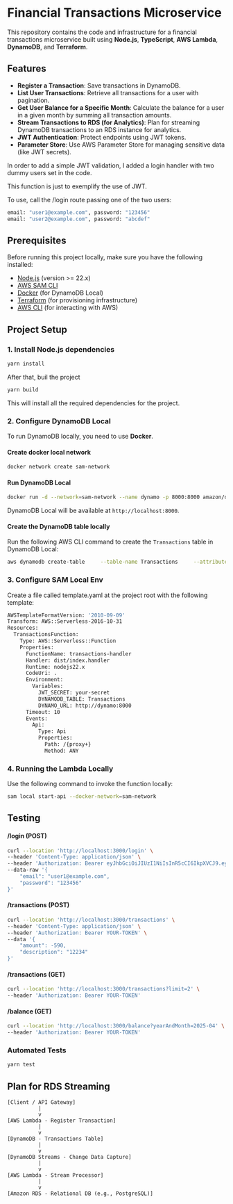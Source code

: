 # Financial Transactions Microservice

This repository contains the code and infrastructure for a financial transactions microservice built using **Node.js**, **TypeScript**, **AWS Lambda**, **DynamoDB**, and **Terraform**.

## Features

- **Register a Transaction**: Save transactions in DynamoDB.
- **List User Transactions**: Retrieve all transactions for a user with pagination.
- **Get User Balance for a Specific Month**: Calculate the balance for a user in a given month by summing all transaction amounts.
- **Stream Transactions to RDS (for Analytics)**: Plan for streaming DynamoDB transactions to an RDS instance for analytics.
- **JWT Authentication**: Protect endpoints using JWT tokens.
- **Parameter Store**: Use AWS Parameter Store for managing sensitive data (like JWT secrets).


In order to add a simple JWT validation, I added a login handler with two dummy users set in the code.

This function is just to exemplify the use of JWT.

To use, call the /login route passing one of the two users:
```bash
email: "user1@example.com", password: "123456"
email: "user2@example.com", password: "abcdef"
```

## Prerequisites

Before running this project locally, make sure you have the following installed:

- [Node.js](https://nodejs.org/) (version >= 22.x)
- [AWS SAM CLI](https://docs.aws.amazon.com/serverless-application-model/latest/developerguide/install-sam-cli.html)
- [Docker](https://www.docker.com/) (for DynamoDB Local)
- [Terraform](https://www.terraform.io/downloads) (for provisioning infrastructure)
- [AWS CLI](https://aws.amazon.com/cli/) (for interacting with AWS)

## Project Setup

### 1. Install Node.js dependencies

```bash
yarn install
```

After that, buil the project

```bash
yarn build
```

This will install all the required dependencies for the project.

### 2. Configure DynamoDB Local

To run DynamoDB locally, you need to use **Docker**.

#### Create docker local network

```bash
docker network create sam-network
```

#### Run DynamoDB Local

```bash
docker run -d --network=sam-network --name dynamo -p 8000:8000 amazon/dynamodb-local
```

DynamoDB Local will be available at `http://localhost:8000`.

#### Create the DynamoDB table locally

Run the following AWS CLI command to create the `Transactions` table in DynamoDB Local:

```bash
aws dynamodb create-table     --table-name Transactions     --attribute-definitions AttributeName=id,AttributeType=S AttributeName=userId,AttributeType=S     --key-schema AttributeName=id,KeyType=HASH AttributeName=userId,KeyType=RANGE     --provisioned-throughput ReadCapacityUnits=5,WriteCapacityUnits=5     --endpoint-url http://localhost:8000
```

### 3. Configure SAM Local Env

Create a file called template.yaml at the project root with the following template:

```bash
AWSTemplateFormatVersion: '2010-09-09'
Transform: AWS::Serverless-2016-10-31
Resources:
  TransactionsFunction:
    Type: AWS::Serverless::Function
    Properties:
      FunctionName: transactions-handler
      Handler: dist/index.handler
      Runtime: nodejs22.x
      CodeUri: .
      Environment:
        Variables:
          JWT_SECRET: your-secret
          DYNAMODB_TABLE: Transactions
          DYNAMO_URL: http://dynamo:8000
      Timeout: 10
      Events:
        Api:
          Type: Api
          Properties:
            Path: /{proxy+}
            Method: ANY
```

### 4. Running the Lambda Locally

Use the following command to invoke the function locally:

```bash
sam local start-api --docker-network=sam-network
```

## Testing
#### /login (POST)

```bash
curl --location 'http://localhost:3000/login' \
--header 'Content-Type: application/json' \
--header 'Authorization: Bearer eyJhbGciOiJIUzI1NiIsInR5cCI6IkpXVCJ9.eyJ1c2VySWQiOiJ1c2VyLTEiLCJpYXQiOjE3NDUzMzY1ODIsImV4cCI6MTc0NTM0MDE4Mn0.6_L_-KWsQQB94HoUezaB2GO-pag0OBDz19WWCqzrAu8' \
--data-raw '{
    "email": "user1@example.com",
    "password": "123456"
}'
```

#### /transactions (POST)

```bash
curl --location 'http://localhost:3000/transactions' \
--header 'Content-Type: application/json' \
--header 'Authorization: Bearer YOUR-TOKEN' \
--data '{
    "amount": -590,
    "description": "12234"
}'
```

#### /transactions (GET)

```bash
curl --location 'http://localhost:3000/transactions?limit=2' \
--header 'Authorization: Bearer YOUR-TOKEN'
```

#### /balance (GET)

```bash
curl --location 'http://localhost:3000/balance?yearAndMonth=2025-04' \
--header 'Authorization: Bearer YOUR-TOKEN'
```

### Automated Tests

```bash
yarn test
```

## Plan for RDS Streaming

```
[Client / API Gateway]
          |
          v
[AWS Lambda - Register Transaction]
          |
          v
[DynamoDB - Transactions Table]
          |
          v
[DynamoDB Streams - Change Data Capture]
          |
          v
[AWS Lambda - Stream Processor]
          |
          v
[Amazon RDS - Relational DB (e.g., PostgreSQL)]
```